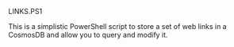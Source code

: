 LINKS.PS1

This is a simplistic PowerShell script to store a set of web links in a CosmosDB and allow you to query and modify it.
